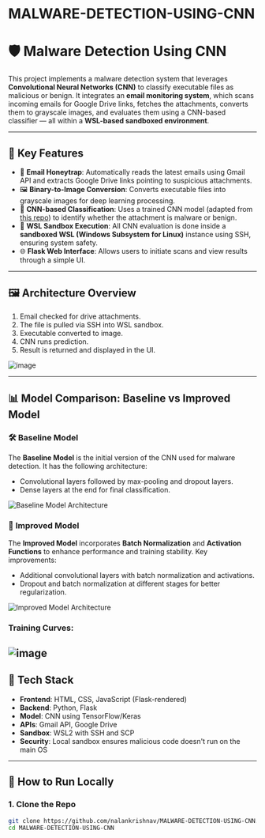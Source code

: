 # MALWARE-DETECTION-USING-CNN
# 🛡️ Malware Detection Using CNN

This project implements a malware detection system that leverages **Convolutional Neural Networks (CNN)** to classify executable files as malicious or benign. It integrates an **email monitoring system**, which scans incoming emails for Google Drive links, fetches the attachments, converts them to grayscale images, and evaluates them using a CNN-based classifier — all within a **WSL-based sandboxed environment**.

---

## 📌 Key Features

- 📧 **Email Honeytrap**: Automatically reads the latest emails using Gmail API and extracts Google Drive links pointing to suspicious attachments.
- 🖼️ **Binary-to-Image Conversion**: Converts executable files into grayscale images for deep learning processing.
- 🧠 **CNN-based Classification**: Uses a trained CNN model (adapted from [this repo](https://github.com/cridin1/malware-classification-CNN)) to identify whether the attachment is malware or benign.
- 🧪 **WSL Sandbox Execution**: All CNN evaluation is done inside a **sandboxed WSL (Windows Subsystem for Linux)** instance using SSH, ensuring system safety.
- 🌐 **Flask Web Interface**: Allows users to initiate scans and view results through a simple UI.

---

## 🖼️ Architecture Overview


1. Email checked for drive attachments.
2. The file is pulled via SSH into WSL sandbox.
3. Executable converted to image.
4. CNN runs prediction.
5. Result is returned and displayed in the UI.

![image](https://github.com/user-attachments/assets/de92c67e-861d-4e10-857e-4228596ee5b4)

---
## 📊 Model Comparison: Baseline vs Improved Model

### 🛠️ **Baseline Model**
The **Baseline Model** is the initial version of the CNN used for malware detection. It has the following architecture:

- Convolutional layers followed by max-pooling and dropout layers.
- Dense layers at the end for final classification.

![Baseline Model Architecture](https://github.com/user-attachments/assets/72bb0aeb-d249-4111-806c-cf3ea6a7f781)


### 🔧 **Improved Model**
The **Improved Model** incorporates **Batch Normalization** and **Activation Functions** to enhance performance and training stability. Key improvements:

- Additional convolutional layers with batch normalization and activations.
- Dropout and batch normalization at different stages for better regularization.

![Improved Model Architecture](https://github.com/user-attachments/assets/9e6eb6ee-7746-4d21-acbc-9fd99cf63649)


### **Training Curves**:
![image](https://github.com/user-attachments/assets/3f26bfd4-b712-4131-94c6-34018f3c12b0)
---
## 🔧 Tech Stack

- **Frontend**: HTML, CSS, JavaScript (Flask-rendered)
- **Backend**: Python, Flask
- **Model**: CNN using TensorFlow/Keras
- **APIs**: Gmail API, Google Drive
- **Sandbox**: WSL2 with SSH and SCP
- **Security**: Local sandbox ensures malicious code doesn't run on the main OS

---

## 🚀 How to Run Locally

### 1. Clone the Repo
```bash
git clone https://github.com/nalankrishnav/MALWARE-DETECTION-USING-CNN.git
cd MALWARE-DETECTION-USING-CNN
